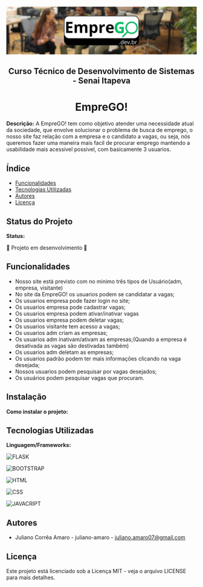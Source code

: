 ![Não foi possivel carregar a imagem](/static/img/banner_emprego.jpg)

<h2 align="center">Curso Técnico de Desenvolvimento de Sistemas - Senai Itapeva</h2>

<h1 align="center">EmpreGO!</h1>

**Descrição:**
A EmpreGO! tem como objetivo atender uma necessidade atual da sociedade, que envolve solucionar o problema de busca de emprego, o nosso site faz relação com a empresa e o candidato a vagas, ou seja, nós queremos fazer uma maneira mais facil de procurar emprego mantendo a usabilidade mais acessivel possivel, com basicamente 3 usuarios.
## Índice
* [Funcionalidades](#funcionalidades)
* [Tecnologias Utilizadas](#tecnologias-utilizadas)
* [Autores](#autores)
* [Licença](#licença)
## Status do Projeto
**Status:**

🚧 Projeto em desenvolvimento 🚧
## Funcionalidades
 - Nosso site está previsto com no minimo três tipos de Usuário(adm, empresa, visitante)
 - No site da EmpreGO! os usuarios podem se candidatar a vagas;
 - Os usuarios empresa pode fazer login no site;
 - Os usuarios empresa pode cadastrar vagas;
 - Os usuarios empresa podem ativar/inativar vagas
 - Os usuarios empresa podem deletar vagas;
 - Os usuarios visitante tem acesso a vagas;
 - Os usuarios adm criam as empresas;
 - Os usuarios adm inativam/ativam as empresas;(Quando a empresa é desativada as vagas são destivadas também)
 - Os usuarios adm deletam as empresas;
 - Os usuarios padrão podem ter mais informações clicando na vaga desejada;
 - Nossos usuarios podem pesquisar por vagas desejados;
 - Os usuários podem pesquisar vagas que procuram.
## Instalação
**Como instalar o projeto:**



## Tecnologias Utilizadas
**Linguagem/Frameworks:**

 ![FLASK](https://img.shields.io/badge/Flask-000000?style=for-the-badge&logo=flask&logoColor=white)

 ![BOOTSTRAP](https://img.shields.io/badge/Bootstrap-563D7C?style=for-the-badge&logo=bootstrap&logoColor=white)
 
 ![HTML](https://img.shields.io/badge/HTML5-E34F26?style=for-the-badge&logo=html5&logoColor=white)

 ![CSS](https://img.shields.io/badge/CSS3-1572B6?style=for-the-badge&logo=css3&logoColor=white)
 
 ![JAVACRIPT](https://img.shields.io/badge/JavaScript-323330?style=for-the-badge&logo=javascript&logoColor=F7DF1E)
## Autores
- Juliano Corrêa Amaro - juliano-amaro - juliano.amaro07@gmail.com
## Licença
Este projeto está licenciado sob a Licença MIT - veja o arquivo LICENSE para mais detalhes.